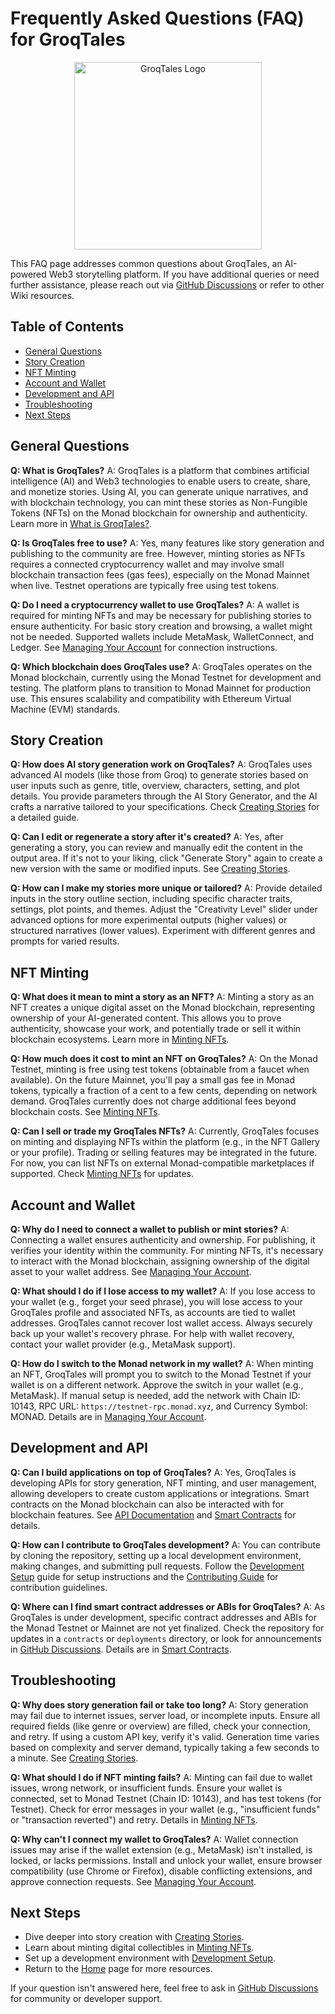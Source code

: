 # Frequently Asked Questions (FAQ) for GroqTales

<div align="center">
  <img src="../../public/GroqTales.png" alt="GroqTales Logo" width="300" />
</div>

This FAQ page addresses common questions about GroqTales, an AI-powered Web3 storytelling platform.
If you have additional queries or need further assistance, please reach out via
[GitHub Discussions](https://github.com/Drago-03/GroqTales/discussions) or refer to other Wiki
resources.

## Table of Contents

- [General Questions](#general-questions)
- [Story Creation](#story-creation)
- [NFT Minting](#nft-minting)
- [Account and Wallet](#account-and-wallet)
- [Development and API](#development-and-api)
- [Troubleshooting](#troubleshooting)
- [Next Steps](#next-steps)

## General Questions

**Q: What is GroqTales?**
A: GroqTales is a platform that combines artificial intelligence (AI) and Web3 technologies to
enable users to create, share, and monetize stories. Using AI, you can generate unique narratives,
and with blockchain technology, you can mint these stories as Non-Fungible Tokens (NFTs) on the
Monad blockchain for ownership and authenticity. Learn more in
[What is GroqTales?](../What-is-GroqTales.md).

**Q: Is GroqTales free to use?**
A: Yes, many features like story generation and publishing to the community are free. However,
minting stories as NFTs requires a connected cryptocurrency wallet and may involve small blockchain
transaction fees (gas fees), especially on the Monad Mainnet when live. Testnet operations are
typically free using test tokens.

**Q: Do I need a cryptocurrency wallet to use GroqTales?**
A: A wallet is required for minting NFTs and may be necessary for publishing stories to ensure
authenticity. For basic story creation and browsing, a wallet might not be needed. Supported wallets
include MetaMask, WalletConnect, and Ledger. See
[Managing Your Account](../Managing-Your-Account.md) for connection instructions.

**Q: Which blockchain does GroqTales use?**
A: GroqTales operates on the Monad blockchain, currently using the Monad Testnet for development and
testing. The platform plans to transition to Monad Mainnet for production use. This ensures
scalability and compatibility with Ethereum Virtual Machine (EVM) standards.

## Story Creation

**Q: How does AI story generation work on GroqTales?**
A: GroqTales uses advanced AI models (like those from Groq) to generate stories based on user inputs
such as genre, title, overview, characters, setting, and plot details. You provide parameters
through the AI Story Generator, and the AI crafts a narrative tailored to your specifications. Check
[Creating Stories](../Creating-Stories.md) for a detailed guide.

**Q: Can I edit or regenerate a story after it's created?**
A: Yes, after generating a story, you can review and manually edit the content in the output area.
If it's not to your liking, click "Generate Story" again to create a new version with the same or
modified inputs. See [Creating Stories](../Creating-Stories.md#editing-and-regenerating).

**Q: How can I make my stories more unique or tailored?**
A: Provide detailed inputs in the story outline section, including specific character traits,
settings, plot points, and themes. Adjust the "Creativity Level" slider under advanced options for
more experimental outputs (higher values) or structured narratives (lower values). Experiment with
different genres and prompts for varied results.

## NFT Minting

**Q: What does it mean to mint a story as an NFT?**
A: Minting a story as an NFT creates a unique digital asset on the Monad blockchain, representing
ownership of your AI-generated content. This allows you to prove authenticity, showcase your work,
and potentially trade or sell it within blockchain ecosystems. Learn more in
[Minting NFTs](../Minting-NFTs.md).

**Q: How much does it cost to mint an NFT on GroqTales?**
A: On the Monad Testnet, minting is free using test tokens (obtainable from a faucet when
available). On the future Mainnet, you'll pay a small gas fee in Monad tokens, typically a fraction
of a cent to a few cents, depending on network demand. GroqTales currently does not charge
additional fees beyond blockchain costs. See
[Minting NFTs](../Minting-NFTs.md#understanding-transaction-fees).

**Q: Can I sell or trade my GroqTales NFTs?**
A: Currently, GroqTales focuses on minting and displaying NFTs within the platform (e.g., in the NFT
Gallery or your profile). Trading or selling features may be integrated in the future. For now, you
can list NFTs on external Monad-compatible marketplaces if supported. Check
[Minting NFTs](../Minting-NFTs.md#viewing-and-managing-your-nfts) for updates.

## Account and Wallet

**Q: Why do I need to connect a wallet to publish or mint stories?**
A: Connecting a wallet ensures authenticity and ownership. For publishing, it verifies your identity
within the community. For minting NFTs, it's necessary to interact with the Monad blockchain,
assigning ownership of the digital asset to your wallet address. See
[Managing Your Account](../Managing-Your-Account.md#connecting-a-wallet).

**Q: What should I do if I lose access to my wallet?**
A: If you lose access to your wallet (e.g., forget your seed phrase), you will lose access to your
GroqTales profile and associated NFTs, as accounts are tied to wallet addresses. GroqTales cannot
recover lost wallet access. Always securely back up your wallet's recovery phrase. For help with
wallet recovery, contact your wallet provider (e.g., MetaMask support).

**Q: How do I switch to the Monad network in my wallet?**
A: When minting an NFT, GroqTales will prompt you to switch to the Monad Testnet if your wallet is
on a different network. Approve the switch in your wallet (e.g., MetaMask). If manual setup is
needed, add the network with Chain ID: 10143, RPC URL: `https://testnet-rpc.monad.xyz`, and Currency
Symbol: MONAD. Details are in
[Managing Your Account](../Managing-Your-Account.md#switching-networks).

## Development and API

**Q: Can I build applications on top of GroqTales?**
A: Yes, GroqTales is developing APIs for story generation, NFT minting, and user management,
allowing developers to create custom applications or integrations. Smart contracts on the Monad
blockchain can also be interacted with for blockchain features. See
[API Documentation](../API-Documentation.md) and [Smart Contracts](../Smart-Contracts.md) for
details.

**Q: How can I contribute to GroqTales development?**
A: You can contribute by cloning the repository, setting up a local development environment, making
changes, and submitting pull requests. Follow the [Development Setup](../Development-Setup.md) guide
for setup instructions and the [Contributing Guide](../CONTRIBUTING.md) for contribution guidelines.

**Q: Where can I find smart contract addresses or ABIs for GroqTales?**
A: As GroqTales is under development, specific contract addresses and ABIs for the Monad Testnet or
Mainnet are not yet finalized. Check the repository for updates in a `contracts` or `deployments`
directory, or look for announcements in
[GitHub Discussions](https://github.com/Drago-03/GroqTales/discussions). Details are in
[Smart Contracts](../Smart-Contracts.md#contract-addresses).

## Troubleshooting

**Q: Why does story generation fail or take too long?**
A: Story generation may fail due to internet issues, server load, or incomplete inputs. Ensure all
required fields (like genre or overview) are filled, check your connection, and retry. If using a
custom API key, verify it's valid. Generation time varies based on complexity and server demand,
typically taking a few seconds to a minute. See
[Creating Stories](../Creating-Stories.md#troubleshooting).

**Q: What should I do if NFT minting fails?**
A: Minting can fail due to wallet issues, wrong network, or insufficient funds. Ensure your wallet
is connected, set to Monad Testnet (Chain ID: 10143), and has test tokens (for Testnet). Check for
error messages in your wallet (e.g., "insufficient funds" or "transaction reverted") and retry.
Details in [Minting NFTs](../Minting-NFTs.md#troubleshooting-minting-issues).

**Q: Why can't I connect my wallet to GroqTales?**
A: Wallet connection issues may arise if the wallet extension (e.g., MetaMask) isn't installed, is
locked, or lacks permissions. Install and unlock your wallet, ensure browser compatibility (use
Chrome or Firefox), disable conflicting extensions, and approve connection requests. See
[Managing Your Account](../Managing-Your-Account.md#troubleshooting-account-issues).

## Next Steps

- Dive deeper into story creation with [Creating Stories](../Creating-Stories.md).
- Learn about minting digital collectibles in [Minting NFTs](../Minting-NFTs.md).
- Set up a development environment with [Development Setup](../Development-Setup.md).
- Return to the [Home](../Home.md) page for more resources.

If your question isn't answered here, feel free to ask in
[GitHub Discussions](https://github.com/Drago-03/GroqTales/discussions) for community or developer
support.

